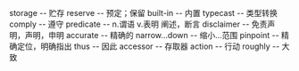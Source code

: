 storage           -- 贮存
reserve           -- 预定；保留
built-in          -- 内置
typecast          -- 类型转换
comply            -- 遵守
predicate         -- n.谓语 v.表明 阐述，断言
disclaimer        -- 免责声明，声明，申明
accurate          -- 精确的
narrow...down     -- 缩小...范围
pinpoint          -- 精确定位，明确指出
thus              -- 因此
accessor          -- 存取器
action            -- 行动
roughly           -- 大致
